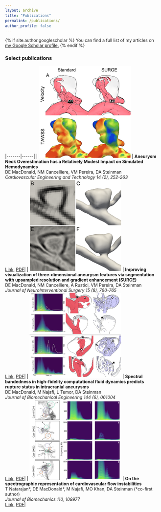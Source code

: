 ```yaml
---
layout: archive
title: "Publications"
permalink: /publications/
author_profile: false
---
```


{% if site.author.googlescholar %}
  You can find a full list of my articles on <u><a href="{{site.author.googlescholar}}">my Google Scholar profile</a>.</u>
{% endif %}

<style>
table {
    border-collapse: collapse;
    border-style: hidden;
}

table td, table th {
    border: 0.5px solid black;
}
</style>

### Select publications

|-------|------|
| <img src="/images/surge_cfd_img.png" width="300" /> | **Aneurysm Neck Overestimation has a Relatively Modest Impact on Simulated Hemodynamics** <br> DE MacDonald, NM Cancelliere, VM Pereira, DA Steinman <br> *Cardiovascular Engineering and Technology 14 (2), 252-263* <br> [Link](https://doi.org/10.1007/s13239-022-00652-0), [PDF](/files/macdonald_2022_surge_cfd_2023-07-21.pdf)|
| <img src="/images/surge_img.png" width="300" /> | **Improving visualization of three-dimensional aneurysm features via segmentation with upsampled resolution and gradient enhancement (SURGE)** <br> DE MacDonald, NM Cancelliere, A Rustici, VM Pereira, DA Steinman <br> *Journal of NeuroInterventional Surgery 15 (8), 760-765* <br> [Link](http://dx.doi.org/10.1136/neurintsurg-2022-018912), [PDF](/files/macdonald_2022_surge_2023-07-21.pdf)|
| <img src="/images/bandedness_img.png" width="300" /> | **Spectral bandedness in high-fidelity computational fluid dynamics predicts rupture status in intracranial aneurysms** <br> DE MacDonald, M Najafi, L Temor, DA Steinman <br> *Journal of Biomechanical Engineering 144 (6), 061004* <br> [Link](https://doi.org/10.1115/1.4053403), [PDF](/files/macdonald_2022_bandedness_2023-07-21.pdf)|
| <img src="/images/spec_img5.png" width="300" /> | **On the spectrographic representation of cardiovascular flow instabilities** <br> T Natarajan\*, DE MacDonald\*, M Najafi, MO Khan, DA Steinman (\*co-first author) <br> *Journal of Biomechanics 110, 109977* <br> [Link](https://doi.org/10.1016/j.jbiomech.2020.109977), [PDF](/files/natarajan_2020_spectrograms_2023-07-21.pdf)|